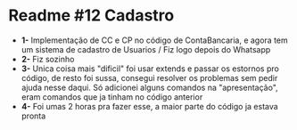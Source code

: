 # Readme #12 Cadastro
- **1-** Implementação de CC e CP no código de ContaBancaria, e agora tem um sistema de cadastro de Usuarios / Fiz logo depois do Whatsapp
- **2-** Fiz sozinho
- **3-** Unica coisa mais "dificil" foi usar extends e passar os estornos pro código, de resto foi sussa, consegui resolver os problemas sem pedir ajuda nesse daqui. Só adicionei alguns comandos na "apresentação", eram comandos que ja tinham no código anterior
- **4-** Foi umas 2 horas pra fazer esse, a maior parte do código ja estava pronta